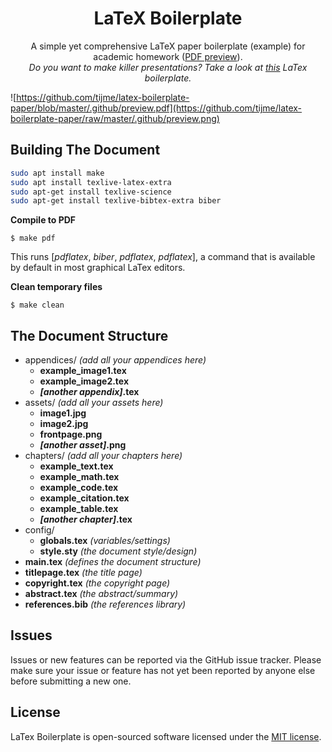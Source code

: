 <h1 align="center">LaTeX Boilerplate</h1>
<p align="center">A simple yet comprehensive LaTeX paper boilerplate (example) for academic homework (<a href="https://github.com/tijme/latex-boilerplate-paper/blob/master/.github/preview.pdf">PDF preview</a>).<br><i>Do you want to make killer presentations? Take a look at <a href="https://github.com/tijme/latex-boilerplate-presentation">this</a> LaTex boilerplate.</i></p>

![https://github.com/tijme/latex-boilerplate-paper/blob/master/.github/preview.pdf](https://github.com/tijme/latex-boilerplate-paper/raw/master/.github/preview.png)

## Building The Document
```bash
sudo apt install make
sudo apt install texlive-latex-extra
sudo apt-get install texlive-science
sudo apt-get install texlive-bibtex-extra biber
```

**Compile to PDF**

`$ make pdf`

This runs [*pdflatex*, *biber*, *pdflatex*, *pdflatex*], a command that is available by default in most graphical LaTex editors.

**Clean temporary files**

`$ make clean`

## The Document Structure

* appendices/ *(add all your appendices here)*
    * **example_image1.tex**
    * **example_image2.tex**
    * ***[another appendix]*.tex**
* assets/ *(add all your assets here)*
    * **image1.jpg**
    * **image2.jpg**
    * **frontpage.png**
    * ***[another asset]*.png**
* chapters/ *(add all your chapters here)*
    * **example_text.tex**
    * **example_math.tex**
    * **example_code.tex**
    * **example_citation.tex**
    * **example_table.tex**
    * ***[another chapter]*.tex**
* config/
    * **globals.tex** *(variables/settings)*
    * **style.sty** *(the document style/design)*
* **main.tex** *(defines the document structure)*
* **titlepage.tex** *(the title page)*
* **copyright.tex** *(the copyright page)*
* **abstract.tex** *(the abstract/summary)*
* **references.bib** *(the references library)*

## Issues

Issues or new features can be reported via the GitHub issue tracker. Please make sure your issue or feature has not yet been reported by anyone else before submitting a new one.

## License

LaTex Boilerplate is open-sourced software licensed under the [MIT license](https://github.com/tijme/latex-boilerplate-paper/blob/master/LICENSE.md).
